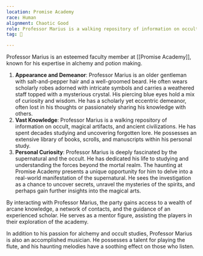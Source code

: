 ```yaml
---
location: Promise Academy
race: Human
alignment: Chaotic Good
role: Professor Marius is a walking repository of information on occult, magical artifacts, and ancient civilizations. He has spent decades studying and uncovering forgotten lore. He possesses an extensive library of books, scrolls, and manuscripts within his personal study.
tag: 👤️

---
```


Professor Marius is an esteemed faculty member at [[Promise Academy]], known for his expertise in alchemy and potion making. 

1.  **Appearance and Demeanor**: Professor Marius is an older gentleman with salt-and-pepper hair and a well-groomed beard. He often wears scholarly robes adorned with intricate symbols and carries a weathered staff topped with a mysterious crystal. His piercing blue eyes hold a mix of curiosity and wisdom. He has a scholarly yet eccentric demeanor, often lost in his thoughts or passionately sharing his knowledge with others.
2.  **Vast Knowledge**: Professor Marius is a walking repository of information on occult, magical artifacts, and ancient civilizations. He has spent decades studying and uncovering forgotten lore. He possesses an extensive library of books, scrolls, and manuscripts within his personal study.
4.  **Personal Curiosity**: Professor Marius is deeply fascinated by the supernatural and the occult. He has dedicated his life to studying and understanding the forces beyond the mortal realm. The haunting at Promise Academy presents a unique opportunity for him to delve into a real-world manifestation of the supernatural. He sees the investigation as a chance to uncover secrets, unravel the mysteries of the spirits, and perhaps gain further insights into the magical arts.

By interacting with Professor Marius, the party gains access to a wealth of arcane knowledge, a network of contacts, and the guidance of an experienced scholar. He serves as a mentor figure, assisting the players in their exploration of the academy.

In addition to his passion for alchemy and occult studies, Professor Marius is also an accomplished musician. He possesses a talent for playing the flute, and his haunting melodies have a soothing effect on those who listen.